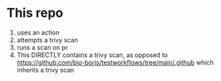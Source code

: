 # This repo 
1) uses an action
2) attempts a trivy scan
3) runs a scan on pr
4) This DIRECTLY contains a trivy scan, as opposed to https://github.com/bio-boris/testworkflows/tree/main/.github which inherits a trivy scan
